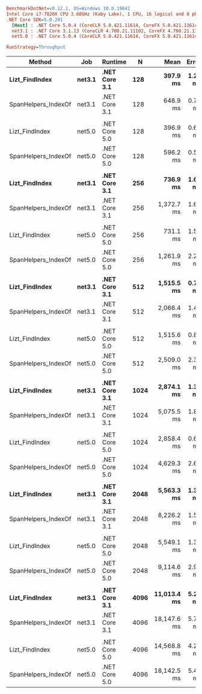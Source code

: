 ``` ini

BenchmarkDotNet=v0.12.1, OS=Windows 10.0.19042
Intel Core i7-7820X CPU 3.60GHz (Kaby Lake), 1 CPU, 16 logical and 8 physical cores
.NET Core SDK=5.0.201
  [Host] : .NET Core 5.0.4 (CoreCLR 5.0.421.11614, CoreFX 5.0.421.11614), X64 RyuJIT
  net3.1 : .NET Core 3.1.13 (CoreCLR 4.700.21.11102, CoreFX 4.700.21.11602), X64 RyuJIT
  net5.0 : .NET Core 5.0.4 (CoreCLR 5.0.421.11614, CoreFX 5.0.421.11614), X64 RyuJIT

RunStrategy=Throughput  

```
|              Method |    Job |       Runtime |    N |        Mean |   Error |  StdDev |  StdErr |         Min |          Q1 |      Median |          Q3 |         Max |   Op/s | Ratio |
|-------------------- |------- |-------------- |----- |------------:|--------:|--------:|--------:|------------:|------------:|------------:|------------:|------------:|-------:|------:|
|      **Lizt_FindIndex** | **net3.1** | **.NET Core 3.1** |  **128** |    **397.9 ms** | **1.27 ms** | **1.06 ms** | **0.29 ms** |    **396.3 ms** |    **397.3 ms** |    **398.0 ms** |    **398.1 ms** |    **400.4 ms** | **2.5134** |  **0.61** |
| SpanHelpers_IndexOf | net3.1 | .NET Core 3.1 |  128 |    648.9 ms | 0.71 ms | 0.63 ms | 0.17 ms |    648.0 ms |    648.7 ms |    649.0 ms |    649.2 ms |    650.0 ms | 1.5410 |  1.00 |
|                     |        |               |      |             |         |         |         |             |             |             |             |             |        |       |
|      Lizt_FindIndex | net5.0 | .NET Core 5.0 |  128 |    396.9 ms | 0.60 ms | 0.53 ms | 0.14 ms |    396.2 ms |    396.5 ms |    396.7 ms |    397.5 ms |    397.7 ms | 2.5196 |  0.67 |
| SpanHelpers_IndexOf | net5.0 | .NET Core 5.0 |  128 |    596.2 ms | 0.50 ms | 0.44 ms | 0.12 ms |    595.8 ms |    595.9 ms |    596.0 ms |    596.5 ms |    597.0 ms | 1.6773 |  1.00 |
|                     |        |               |      |             |         |         |         |             |             |             |             |             |        |       |
|      **Lizt_FindIndex** | **net3.1** | **.NET Core 3.1** |  **256** |    **736.9 ms** | **1.69 ms** | **1.41 ms** | **0.39 ms** |    **735.5 ms** |    **736.0 ms** |    **736.6 ms** |    **737.0 ms** |    **740.6 ms** | **1.3570** |  **0.54** |
| SpanHelpers_IndexOf | net3.1 | .NET Core 3.1 |  256 |  1,372.7 ms | 1.64 ms | 1.54 ms | 0.40 ms |  1,368.1 ms |  1,372.2 ms |  1,372.7 ms |  1,373.6 ms |  1,374.6 ms | 0.7285 |  1.00 |
|                     |        |               |      |             |         |         |         |             |             |             |             |             |        |       |
|      Lizt_FindIndex | net5.0 | .NET Core 5.0 |  256 |    731.1 ms | 1.53 ms | 1.19 ms | 0.34 ms |    729.7 ms |    730.4 ms |    730.5 ms |    731.9 ms |    733.7 ms | 1.3678 |  0.58 |
| SpanHelpers_IndexOf | net5.0 | .NET Core 5.0 |  256 |  1,261.9 ms | 2.23 ms | 2.09 ms | 0.54 ms |  1,257.4 ms |  1,260.7 ms |  1,262.9 ms |  1,263.5 ms |  1,263.9 ms | 0.7925 |  1.00 |
|                     |        |               |      |             |         |         |         |             |             |             |             |             |        |       |
|      **Lizt_FindIndex** | **net3.1** | **.NET Core 3.1** |  **512** |  **1,515.5 ms** | **0.74 ms** | **0.69 ms** | **0.18 ms** |  **1,514.6 ms** |  **1,515.1 ms** |  **1,515.3 ms** |  **1,515.9 ms** |  **1,517.0 ms** | **0.6598** |  **0.73** |
| SpanHelpers_IndexOf | net3.1 | .NET Core 3.1 |  512 |  2,066.4 ms | 1.44 ms | 1.34 ms | 0.35 ms |  2,064.8 ms |  2,065.2 ms |  2,066.3 ms |  2,067.0 ms |  2,069.4 ms | 0.4839 |  1.00 |
|                     |        |               |      |             |         |         |         |             |             |             |             |             |        |       |
|      Lizt_FindIndex | net5.0 | .NET Core 5.0 |  512 |  1,515.6 ms | 0.82 ms | 0.69 ms | 0.19 ms |  1,514.8 ms |  1,515.4 ms |  1,515.4 ms |  1,515.8 ms |  1,517.2 ms | 0.6598 |  0.60 |
| SpanHelpers_IndexOf | net5.0 | .NET Core 5.0 |  512 |  2,509.0 ms | 2.37 ms | 2.22 ms | 0.57 ms |  2,505.6 ms |  2,507.2 ms |  2,509.1 ms |  2,510.3 ms |  2,513.1 ms | 0.3986 |  1.00 |
|                     |        |               |      |             |         |         |         |             |             |             |             |             |        |       |
|      **Lizt_FindIndex** | **net3.1** | **.NET Core 3.1** | **1024** |  **2,874.1 ms** | **1.33 ms** | **1.24 ms** | **0.32 ms** |  **2,872.5 ms** |  **2,873.1 ms** |  **2,874.0 ms** |  **2,875.0 ms** |  **2,876.4 ms** | **0.3479** |  **0.57** |
| SpanHelpers_IndexOf | net3.1 | .NET Core 3.1 | 1024 |  5,075.5 ms | 1.87 ms | 1.66 ms | 0.44 ms |  5,073.9 ms |  5,074.6 ms |  5,074.9 ms |  5,076.7 ms |  5,078.8 ms | 0.1970 |  1.00 |
|                     |        |               |      |             |         |         |         |             |             |             |             |             |        |       |
|      Lizt_FindIndex | net5.0 | .NET Core 5.0 | 1024 |  2,858.4 ms | 0.69 ms | 0.61 ms | 0.16 ms |  2,857.3 ms |  2,858.0 ms |  2,858.3 ms |  2,858.6 ms |  2,859.5 ms | 0.3498 |  0.62 |
| SpanHelpers_IndexOf | net5.0 | .NET Core 5.0 | 1024 |  4,629.3 ms | 2.69 ms | 2.38 ms | 0.64 ms |  4,626.4 ms |  4,628.0 ms |  4,628.3 ms |  4,630.2 ms |  4,633.6 ms | 0.2160 |  1.00 |
|                     |        |               |      |             |         |         |         |             |             |             |             |             |        |       |
|      **Lizt_FindIndex** | **net3.1** | **.NET Core 3.1** | **2048** |  **5,563.3 ms** | **1.39 ms** | **1.23 ms** | **0.33 ms** |  **5,561.0 ms** |  **5,562.6 ms** |  **5,563.3 ms** |  **5,564.4 ms** |  **5,565.0 ms** | **0.1797** |  **0.68** |
| SpanHelpers_IndexOf | net3.1 | .NET Core 3.1 | 2048 |  8,226.2 ms | 1.57 ms | 1.23 ms | 0.35 ms |  8,223.5 ms |  8,225.6 ms |  8,226.4 ms |  8,227.0 ms |  8,227.8 ms | 0.1216 |  1.00 |
|                     |        |               |      |             |         |         |         |             |             |             |             |             |        |       |
|      Lizt_FindIndex | net5.0 | .NET Core 5.0 | 2048 |  5,549.1 ms | 1.31 ms | 1.10 ms | 0.30 ms |  5,547.4 ms |  5,548.4 ms |  5,548.8 ms |  5,550.3 ms |  5,551.0 ms | 0.1802 |  0.61 |
| SpanHelpers_IndexOf | net5.0 | .NET Core 5.0 | 2048 |  9,114.6 ms | 2.93 ms | 2.60 ms | 0.69 ms |  9,111.9 ms |  9,112.9 ms |  9,113.3 ms |  9,116.0 ms |  9,120.5 ms | 0.1097 |  1.00 |
|                     |        |               |      |             |         |         |         |             |             |             |             |             |        |       |
|      **Lizt_FindIndex** | **net3.1** | **.NET Core 3.1** | **4096** | **11,013.4 ms** | **5.20 ms** | **4.61 ms** | **1.23 ms** | **11,008.8 ms** | **11,009.9 ms** | **11,011.9 ms** | **11,015.0 ms** | **11,022.7 ms** | **0.0908** |  **0.61** |
| SpanHelpers_IndexOf | net3.1 | .NET Core 3.1 | 4096 | 18,147.6 ms | 5.73 ms | 5.36 ms | 1.38 ms | 18,138.9 ms | 18,144.4 ms | 18,145.2 ms | 18,151.7 ms | 18,157.7 ms | 0.0551 |  1.00 |
|                     |        |               |      |             |         |         |         |             |             |             |             |             |        |       |
|      Lizt_FindIndex | net5.0 | .NET Core 5.0 | 4096 | 14,568.8 ms | 4.29 ms | 3.81 ms | 1.02 ms | 14,564.9 ms | 14,565.8 ms | 14,568.2 ms | 14,569.3 ms | 14,576.4 ms | 0.0686 |  0.80 |
| SpanHelpers_IndexOf | net5.0 | .NET Core 5.0 | 4096 | 18,142.5 ms | 5.44 ms | 4.82 ms | 1.29 ms | 18,137.5 ms | 18,138.9 ms | 18,140.2 ms | 18,145.3 ms | 18,153.8 ms | 0.0551 |  1.00 |
